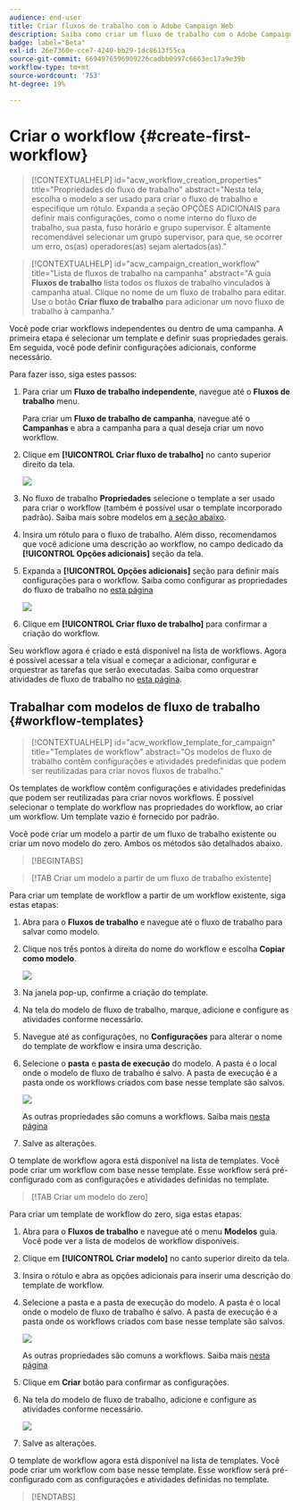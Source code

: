 ```yaml
---
audience: end-user
title: Criar fluxos de trabalho com o Adobe Campaign Web
description: Saiba como criar um fluxo de trabalho com o Adobe Campaign Web
badge: label="Beta"
exl-id: 26e7360e-cce7-4240-bb29-1dc8613f55ca
source-git-commit: 6694976596909226cadbb0997c6663ec17a9e39b
workflow-type: tm+mt
source-wordcount: '753'
ht-degree: 19%

---
```



# Criar o workflow {#create-first-workflow}

>[!CONTEXTUALHELP]
>id="acw_workflow_creation_properties"
>title="Propriedades do fluxo de trabalho"
>abstract="Nesta tela, escolha o modelo a ser usado para criar o fluxo de trabalho e especifique um rótulo. Expanda a seção OPÇÕES ADICIONAIS para definir mais configurações, como o nome interno do fluxo de trabalho, sua pasta, fuso horário e grupo supervisor. É altamente recomendável selecionar um grupo supervisor, para que, se ocorrer um erro, os(as) operadores(as) sejam alertados(as)."


>[!CONTEXTUALHELP]
>id="acw_campaign_creation_workflow"
>title="Lista de fluxos de trabalho na campanha"
>abstract="A guia **Fluxos de trabalho** lista todos os fluxos de trabalho vinculados à campanha atual. Clique no nome de um fluxo de trabalho para editar. Use o botão **Criar fluxo de trabalho** para adicionar um novo fluxo de trabalho à campanha."


Você pode criar workflows independentes ou dentro de uma campanha. A primeira etapa é selecionar um template e definir suas propriedades gerais. Em seguida, você pode definir configurações adicionais, conforme necessário.

Para fazer isso, siga estes passos:

1. Para criar um **Fluxo de trabalho independente**, navegue até o **Fluxos de trabalho** menu.

   Para criar um **Fluxo de trabalho de campanha**, navegue até o **Campanhas** e abra a campanha para a qual deseja criar um novo workflow.

1. Clique em **[!UICONTROL Criar fluxo de trabalho]** no canto superior direito da tela.

   ![](assets/workflow-create.png)

1. No fluxo de trabalho **Propriedades** selecione o template a ser usado para criar o workflow (também é possível usar o template incorporado padrão). Saiba mais sobre modelos em [a seção abaixo](#work-with-workflow-templates-workflow-templates).

1. Insira um rótulo para o fluxo de trabalho. Além disso, recomendamos que você adicione uma descrição ao workflow, no campo dedicado da **[!UICONTROL Opções adicionais]** seção da tela.

1. Expanda a **[!UICONTROL Opções adicionais]** seção para definir mais configurações para o workflow. Saiba como configurar as propriedades do fluxo de trabalho no [esta página](workflow-settings.md#properties)

   ![](assets/workflow-additional-options.png)

1. Clique em **[!UICONTROL Criar fluxo de trabalho]** para confirmar a criação do workflow.

Seu workflow agora é criado e está disponível na lista de workflows. Agora é possível acessar a tela visual e começar a adicionar, configurar e orquestrar as tarefas que serão executadas. Saiba como orquestrar atividades de fluxo de trabalho no [esta página](orchestrate-activities.md).

## Trabalhar com modelos de fluxo de trabalho {#workflow-templates}

>[!CONTEXTUALHELP]
>id="acw_workflow_template_for_campaign"
>title="Templates de workflow"
>abstract="Os modelos de fluxo de trabalho contêm configurações e atividades predefinidas que podem ser reutilizadas para criar novos fluxos de trabalho."

Os templates de workflow contêm configurações e atividades predefinidas que podem ser reutilizadas para criar novos workflows. É possível selecionar o template do workflow nas propriedades do workflow, ao criar um workflow. Um template vazio é fornecido por padrão.

Você pode criar um modelo a partir de um fluxo de trabalho existente ou criar um novo modelo do zero. Ambos os métodos são detalhados abaixo.

>[!BEGINTABS]

>[!TAB Criar um modelo a partir de um fluxo de trabalho existente]

Para criar um template de workflow a partir de um workflow existente, siga estas etapas:

1. Abra para o **Fluxos de trabalho** e navegue até o fluxo de trabalho para salvar como modelo.
1. Clique nos três pontos à direita do nome do workflow e escolha **Copiar como modelo**.

   ![](assets/wf-copy-as-template.png)

1. Na janela pop-up, confirme a criação do template.
1. Na tela do modelo de fluxo de trabalho, marque, adicione e configure as atividades conforme necessário.
1. Navegue até as configurações, no **Configurações** para alterar o nome do template de workflow e insira uma descrição.
1. Selecione o **pasta** e **pasta de execução** do modelo. A pasta é o local onde o modelo de fluxo de trabalho é salvo. A pasta de execução é a pasta onde os workflows criados com base nesse template são salvos.

   ![](assets/wf-settings-template.png)

   As outras propriedades são comuns a workflows. Saiba mais [nesta página](workflow-settings.md#properties)

1. Salve as alterações.

O template de workflow agora está disponível na lista de templates. Você pode criar um workflow com base nesse template. Esse workflow será pré-configurado com as configurações e atividades definidas no template.


>[!TAB Criar um modelo do zero]


Para criar um template de workflow do zero, siga estas etapas:

1. Abra para o **Fluxos de trabalho** e navegue até o menu **Modelos** guia. Você pode ver a lista de modelos de workflow disponíveis.
1. Clique em **[!UICONTROL Criar modelo]** no canto superior direito da tela.
1. Insira o rótulo e abra as opções adicionais para inserir uma descrição do template de workflow.
1. Selecione a pasta e a pasta de execução do modelo. A pasta é o local onde o modelo de fluxo de trabalho é salvo. A pasta de execução é a pasta onde os workflows criados com base nesse template são salvos.

   ![](assets/new-wf-template.png)

   As outras propriedades são comuns a workflows. Saiba mais [nesta página](workflow-settings.md#properties)

1. Clique em **Criar** botão para confirmar as configurações.
1. Na tela do modelo de fluxo de trabalho, adicione e configure as atividades conforme necessário.

   ![](assets/wf-template-activities.png)

1. Salve as alterações.

O template de workflow agora está disponível na lista de templates. Você pode criar um workflow com base nesse template. Esse workflow será pré-configurado com as configurações e atividades definidas no template.

>[!ENDTABS]
